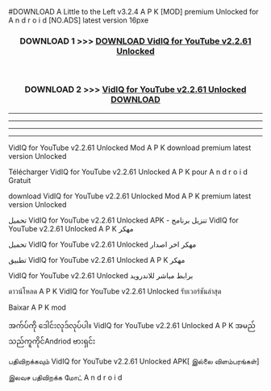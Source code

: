 #DOWNLOAD A Little to the Left v3.2.4 A P K [MOD] premium Unlocked for A n d r o i d [NO.ADS] latest version 16pxe 



<div align="center">

<h3>DOWNLOAD 1 >>> <a href="https://getmod1.web.app/?judule=Btd Battles">DOWNLOAD VidIQ for YouTube v2.2.61 Unlocked </a></h3><br>

<h3>DOWNLOAD 2 >>> <a href="https://getmod1.web.app/?judule=Btd Battles">VidIQ for YouTube v2.2.61 Unlocked  DOWNLOAD </a></h3>

</div>


----------------------------------------------------------

----------------------------------------------------------

----------------------------------------------------------

----------------------------------------------------------


VidIQ for YouTube v2.2.61 Unlocked  Mod A P K download premium latest version Unlocked

Télécharger VidIQ for YouTube v2.2.61 Unlocked  A P K pour A n d r o i d Gratuit

download VidIQ for YouTube v2.2.61 Unlocked  Mod A P K premium latest version Unlocked

تحميل VidIQ for YouTube v2.2.61 Unlocked  APK - تنزيل برنامج VidIQ for YouTube v2.2.61 Unlocked  A P K مهكر

تحميل VidIQ for YouTube v2.2.61 Unlocked  مهكر اخر اصدار

تطبيق VidIQ for YouTube v2.2.61 Unlocked  A P K مهكر

VidIQ for YouTube v2.2.61 Unlocked  برابط مباشر للاندرويد

ดาวน์โหลด A P K VidIQ for YouTube v2.2.61 Unlocked  รับเวอร์ชันล่าสุด

Baixar A P K mod

အက်ပ်ကို ဒေါင်းလုဒ်လုပ်ပါ။ VidIQ for YouTube v2.2.61 Unlocked  A P K အမည်သည်ကူကိုင်Andriod ဗားရှင်း

பதிவிறக்கவும் VidIQ for YouTube v2.2.61 Unlocked  APK[ இல்லை விளம்பரங்கள்] 
 
இலவச பதிவிறக்க மோட் A n d r o i d



